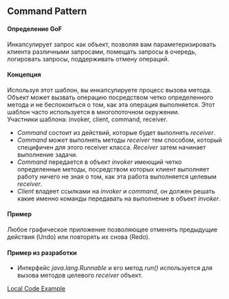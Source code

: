 ## Command Pattern

#### Определение GoF 
Инкапсулирует запрос как объект, позволяя вам параметеризировать клиента различными запросами,
помещать запросы в очередь, логировать запросы, поддерживать отмену операций.

#### Концепция
Используя этот шаблон, вы инкапсулируете процесс вызова метода. Объект может вызвать операцию посредством
четко определенного метода и не беспокоиться о том, как эта операция выполняется. Этот шаблон часто
используется в многопоточном окружении.   
Участники шаблона: invoker, client, command, receiver.  
* _Command_ состоит из действий, которые будет выполнять _receiver_.
* _Command_ может выполнять методы _receiver_ тем способом, который специфичен для этого receiver класса. 
_Receiver_ затем начинает выполнение задачи.
* _Command_ передается в объект _invoker_ имеющий четко определенные методы, посредством которых
клиент выполняет работу ничего не зная о том, как эта работа выполняется целевым _receiver_.
* _Client_ владеет ссылками на _invoker_ и _command_, он должен решать какие именно команды передавать
на выполнение в объект _invoker_.

#### Пример
Любое графическое приложение позволяющее отменять предыдущие действия (Undo) или повторять их снова (Redo).

#### Пример из разработки
* Интерфейс _java.lang.Runnable_ и его метод _run()_ используется для вызова методов целевого _receiver_ объект.

[Local Code Example](../src/main/java/learn/dp/jdpexamples/c19command)
